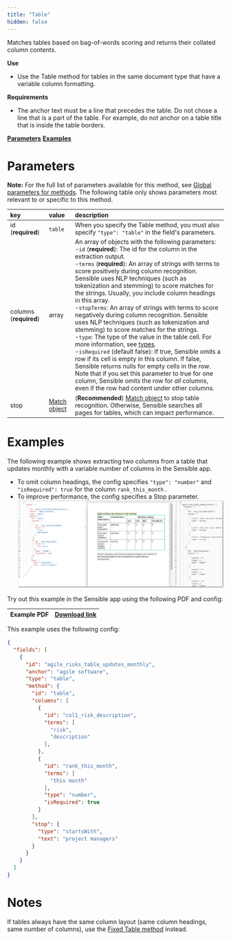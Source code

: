 ```yaml
---
title: "Table"
hidden: false
---
```

Matches tables based on bag-of-words scoring and returns their collated column contents.

**Use**

- Use the Table method for tables in the same document type that have a variable column formatting.

**Requirements**

- The anchor text must be a line that precedes the table.  Do not chose a line that is a part of the table. For example, do not anchor on a table title that is inside the table borders. 

[**Parameters**](doc:table#section-parameters)
[**Examples**](doc:table#section-examples)


Parameters
=====

**Note:** For the full list of parameters available for this method, see [Global parameters for methods](doc:method#section-global-parameters-for-methods). The following table only shows parameters most relevant to or specific to this method.

| key                    | value                     | description                                                  |
| :--------------------- | :------------------------ | :----------------------------------------------------------- |
| id (**required**)      | `table`                   | When you specify the Table method, you must also specify `"type": "table"` in the field's parameters. |
| columns (**required**) | array                     | An array of objects with the following parameters: <br/> -`id` (**required**): The id for the column in the extraction output. <br/>  -`terms` (**required**): An array of strings with terms to score positively during column recognition. Sensible uses NLP techniques (such as tokenization and stemming) to score matches for the strings. Usually, you include column headings in this array. <br/> -`stopTerms`: An array of strings with terms to score negatively during column recognition. Sensible uses NLP techniques (such as tokenization and stemming) to score matches for the strings. <br/> -`type`: The type of the value in the table cell. For more information, see [types](doc:types). <br/>  -`isRequired` (default false): If true, Sensible omits a row if its cell is empty in this column. If false, Sensible returns nulls for empty cells in the row. Note that if you set this parameter to true for one column, Sensible omits the row for *all* columns, even if the row had content under other columns. |
| stop                   | [Match object](doc:match) | (**Recommended**)  [Match object](doc:match)  to stop table recognition. Otherwise, Sensible searches all pages for tables, which can impact performance. |

Examples
====

The following example shows extracting two columns from a table that updates monthly with a variable number of columns in the Sensible app.

- To omit column headings, the config specifies `"type": "number"` and `"isRequired": true` for the column `rank_this_month` .
- To improve performance, the config specifies a Stop parameter. ![Click to enlarge](https://raw.githubusercontent.com/sensible-hq/sensible-docs/main/readme-sync/assets/v0/images/final/table_dynamic_example.png)


Try out this example in the Sensible app using the following PDF and config:

| Example PDF | [Download link](https://raw.githubusercontent.com/sensible-hq/sensible-docs/main/readme-sync/assets/v0/pdfs/table_dynamic_example.pdf) |
| --------------------- | ------------------------------------------------------------ |

This example uses the following config:

```json
{
  "fields": [
    {
      "id": "agile_risks_table_updates_monthly",
      "anchor": "agile software",
      "type": "table",
      "method": {
        "id": "table",
        "columns": [
          {
            "id": "col1_risk_description",
            "terms": [
              "risk",
              "description"
            ],
          },
          {
            "id": "rank_this_month",
            "terms": [
              "this month"
            ],
            "type": "number",
            "isRequired": true
          }
        ],
        "stop": {
          "type": "startsWith",
          "text": "project managers"
        }
      }
    }
  ]
}
```

Notes
====

If tables always have the same column layout (same column headings, same number of columns), use the [Fixed Table method](doc:fixed-table) instead. 

